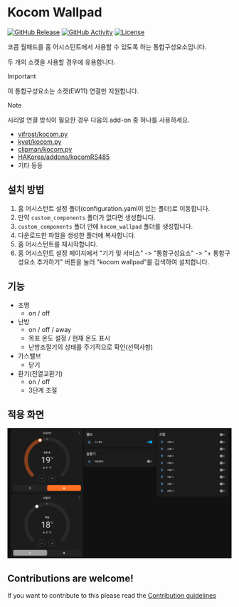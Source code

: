 # Kocom Wallpad

[![GitHub Release][releases-shield]][releases]
[![GitHub Activity][commits-shield]][commits]
[![License][license-shield]](LICENSE)

코콤 월패드를 홈 어시스턴트에서 사용할 수 있도록 하는 통합구성요소입니다.

두 개의 소켓을 사용할 경우에 유용합니다.

> [!IMPORTANT]
> 이 통합구성요소는 소켓(EW11) 연결만 지원합니다.

> [!NOTE]
> 시리얼 연결 방식이 필요한 경우 다음의 add-on 중 하나를 사용하세요.
> - [vifrost/kocom.py](https://github.com/vifrost/kocom.py)
> - [kyet/kocom.py](https://github.com/kyet/kocom.py)
> - [clipman/kocom.py](https://github.com/clipman/kocom.py)
> - [HAKorea/addons/kocomRS485](https://github.com/HAKorea/addons/tree/master/kocomRS485)
> - 기타 등등

## 설치 방법

1. 홈 어시스턴트 설정 폴더(configuration.yaml이 있는 폴더)로 이동합니다.
1. 만약 `custom_components` 폴더가 없다면 생성합니다.
1. `custom_components` 폴더 안에 `kocom_wallpad` 폴더를 생성합니다.
1. 다운로드한 파일을 생성한 폴더에 복사합니다.
1. 홈 어시스턴트를 재시작합니다.
1. 홈 어시스턴트 설정 페이지에서 "기기 및 서비스" -> "통합구성요소" -> "+ 통합구성요소 추가하기" 버튼을 눌러 "kocom wallpad"를 검색하여 설치합니다.

## 기능

- 조명
    - on / off
- 난방
    - on / off / away
    - 목표 온도 설정 / 현재 온도 표시
    - 난방조절기의 상태를 주기적으로 확인(선택사항)
- 가스밸브
    - 닫기
- 환기(전열교환기)
    - on / off
    - 3단계 조절

## 적용 화면

![기본 대시보드](images/default_dashboard.png)


## Contributions are welcome!

If you want to contribute to this please read the [Contribution guidelines](CONTRIBUTING.md)


[commits-shield]: https://img.shields.io/github/commit-activity/y/zmtq05/kocom_wallpad.svg?style=for-the-badge
[commits]: https://github.com/zmtq05/kocom_wallpad/commits/main
[license-shield]: https://img.shields.io/github/license/zmtq05/kocom_wallpad.svg?style=for-the-badge
[releases-shield]: https://img.shields.io/github/release/zmtq05/kocom_wallpad.svg?style=for-the-badge
[releases]: https://github.com/zmtq05/kocom_wallpad/releases
